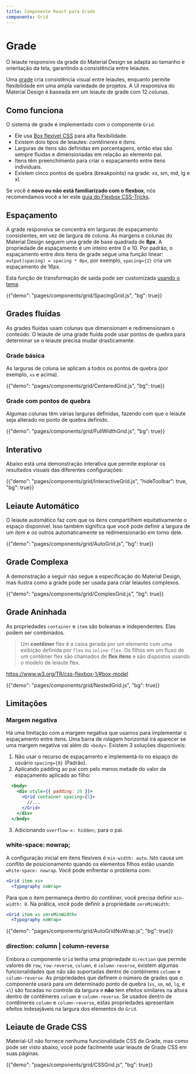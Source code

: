 ```yaml
---
title: Componente React para Grade
components: Grid
---
```


# Grade

<p class="description">O leiaute responsivo da grade do Material Design se adapta ao tamanho e orientação da tela, garantindo a consistência entre leiautes.</p>

Uma [grade](https://material.io/design/layout/responsive-layout-grid.html) cria consistência visual entre leiautes, enquanto permite flexibilidade em uma ampla variedade de projetos. A UI responsiva do Material Design é baseada em um leiaute de grade com 12 colunas.

## Como funciona

O sistema de grade é implementado com o componente `Grid`:

- Ele usa [Box flexível CSS](https://www.w3.org/TR/css-flexbox-1/) para alta flexibilidade.
- Existem dois tipos de leiautes: *contêineres* e *itens*.
- Larguras de itens são definidas em porcentagens, então elas são sempre fluidas e dimensionadas em relação ao elemento pai.
- Itens têm preenchimento para criar o espaçamento entre itens individuais.
- Existem cinco pontos de quebra (breakpoints) na grade: xs, sm, md, lg e xl.

Se você é **novo ou não está familiarizado com o flexbox**, nós recomendamos você a ler este [guia do Flexbox CSS-Tricks](https://css-tricks.com/snippets/css/a-guide-to-flexbox/).

## Espaçamento

A grade responsiva se concentra em larguras de espaçamento consistentes, em vez de largura de coluna. As margens e colunas do Material Design seguem uma grade de base quadrada de **8px**. A propriedade de espaçamento é um inteiro entre 0 e 10. Por padrão, o espaçamento entre dois itens de grade segue uma função linear: `output(spacing) = spacing * 8px`, por exemplo, `spacing={2}` cria um espaçamento de 16px.

Esta função de transformação de saída pode ser customizada [usando o tema](/customization/spacing/).

{{"demo": "pages/components/grid/SpacingGrid.js", "bg": true}}

## Grades fluídas

As grades fluídas usam colunas que dimensionam e redimensionam o conteúdo. O leiaute de uma grade fluída pode usar pontos de quebra para determinar se o leiaute precisa mudar drasticamente.

### Grade básica

As larguras de coluna se aplicam a todos os pontos de quebra (por exemplo, `xs` e acima).

{{"demo": "pages/components/grid/CenteredGrid.js", "bg": true}}

### Grade com pontos de quebra

Algumas colunas têm várias larguras definidas, fazendo com que o leiaute seja alterado no ponto de quebra definido.

{{"demo": "pages/components/grid/FullWidthGrid.js", "bg": true}}

## Interativo

Abaixo está uma demonstração interativa que permite explorar os resultados visuais das diferentes configurações:

{{"demo": "pages/components/grid/InteractiveGrid.js", "hideToolbar": true, "bg": true}}

## Leiaute Automático

O leiaute automático faz com que os *itens* compartilhem equitativamente o espaço disponível. Isso também significa que você pode definir a largura de um *item* e os outros automaticamente se redimensionarão em torno dele.

{{"demo": "pages/components/grid/AutoGrid.js", "bg": true}}

## Grade Complexa

A demonstração a seguir não segue a especificação do Material Design, mas ilustra como a grade pode ser usada para criar leiautes complexos.

{{"demo": "pages/components/grid/ComplexGrid.js", "bg": true}}

## Grade Aninhada

As propriedades `container` e `item` são boleanas e independentes. Elas podem ser combinados.

> Um **contêiner** flex é a caixa gerada por um elemento com uma exibição definida por `flex` ou `inline-flex`. Os filhos em um fluxo de um contêiner flex são chamados de **flex itens** e são dispostos usando o modelo de leiaute flex.

https://www.w3.org/TR/css-flexbox-1/#box-model

{{"demo": "pages/components/grid/NestedGrid.js", "bg": true}}

## Limitações

### Margem negativa

Há uma limitação com a margem negativa que usamos para implementar o espaçamento entre itens. Uma barra de rolagem horizontal irá aparecer se uma margem negativa vai além do `<body>`. Existem 3 soluções disponíveis:

1. Não usar o recurso de espaçamento e implementá-lo no espaço do usuário `spacing={0}` (Padrão).
2. Aplicando padding ao pai com pelo menos metade do valor de espaçamento aplicado ao filho:

```jsx
  <body>
    <div style={{ padding: 20 }}>
      <Grid container spacing={5}>
        //...
      </Grid>
    </div>
  </body>
```

3. Adicionando `overflow-x: hidden;` para o pai.

### white-space: nowrap;

A configuração inicial em itens flexíveis é `min-width: auto`. Isto causa um conflito de posicionamento quando os elementos filhos estão usando `white-space: nowrap`. Você pode enfrentar o problema com:

```jsx
<Grid item xs>
  <Typography noWrap>
```

Para que o item permaneça dentro do contêiner, você precisa definir `min-width: 0`. Na prática, você pode definir a propriedade `zeroMinWidth`:

```jsx
<Grid item xs zeroMinWidth>
  <Typography noWrap>
```

{{"demo": "pages/components/grid/AutoGridNoWrap.js", "bg": true}}

### direction: column | column-reverse

Embora o componente `Grid` tenha uma propriedade `direction` que permite valores de `row`, `row-reverse`, `column`, e `column-reverse`, existem algumas funcionalidades que não são suportadas dentro de contêineres `column` e `column-reverse`. As propriedades que definem o número de grades que o componente usará para um determinado ponto de quebra (`xs`, `sm`, `md`, `lg`, e `xl`) são focadas no controle da largura e **não** tem efeitos similares na altura dentro de contêineres `column` e `column-reverse`. Se usados dentro de contêineres `column` e `column-reverse`, estas propriedades apresentam efeitos indesejáveis na largura dos elementos do `Grid`.

## Leiaute de Grade CSS

Material-UI não fornece nenhuma funcionalidade CSS de Grade, mas como pode ser visto abaixo, você pode facilmente usar leiaute de Grade CSS em suas páginas.

{{"demo": "pages/components/grid/CSSGrid.js", "bg": true}}